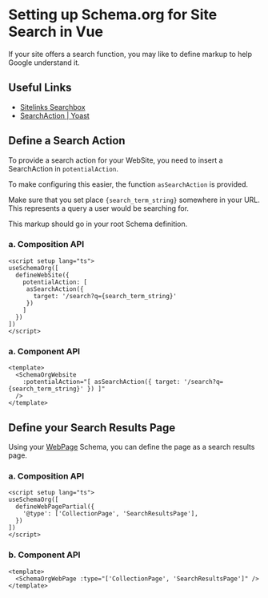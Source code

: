 # Setting up Schema.org for Site Search in Vue

<SchemaOrgArticle image="/og.png" />

<BreadcrumbList :value="[ { item: '/', name: 'Home' }, { item: '/guide/recipes/', name: 'Recipes' }, { name: 'Site Search' }]" />


If your site offers a search function, you may like to define markup to help Google understand it.

## Useful Links

- [Sitelinks Searchbox](https://developers.google.com/search/docs/advanced/structured-data/sitelinks-searchbox)
- [SearchAction | Yoast](https://developer.yoast.com/features/schema/pieces/searchaction)

## Define a Search Action

To provide a search action for your WebSite, you need to insert a SearchAction in `potentialAction`.

To make configuring this easier, the function `asSearchAction` is provided.

Make sure that you set place `{search_term_string}` somewhere in your URL.
This represents a query a user would be searching for.

This markup should go in your root Schema definition.

### a. Composition API

```vue app.vue
<script setup lang="ts">
useSchemaOrg([
  defineWebSite({
    potentialAction: [
     asSearchAction({
       target: '/search?q={search_term_string}'
     })
    ]
  })
])
</script>
```

### a. Component API

```vue app.vue
<template>
  <SchemaOrgWebsite
    :potentialAction="[ asSearchAction({ target: '/search?q={search_term_string}' }) ]"
  />
</template>
```

## Define your Search Results Page

Using your [WebPage](/api/schema/webpage) Schema, you can define the page as a search results page.

### a. Composition API

```vue pages/search.vue
<script setup lang="ts">
useSchemaOrg([
  defineWebPagePartial({
    '@type': ['CollectionPage', 'SearchResultsPage'],
  })
])
</script>
```

### b. Component API

```vue pages/search.vue
<template>
  <SchemaOrgWebPage :type="['CollectionPage', 'SearchResultsPage']" />
</template>
```
